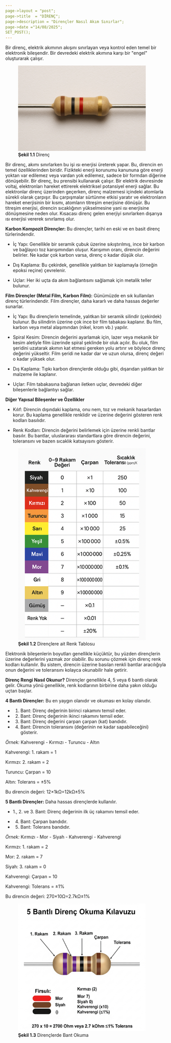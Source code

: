 ```yaml
---
page->layout = "post";
page->title  = "DİRENÇ";
page->description = "Dirençler Nasıl Akım Sınırlar";
page->date ="14/08/2025";
SET_POST();
---
```


Bir direnç, elektrik akımının akışını sınırlayan veya kontrol eden temel bir elektronik bileşendir. Bir devredeki elektrik akımına karşı bir "engel" oluşturarak çalışır.
</figure> <figure>
<img src="direnc.png" alt="direnç"width="400" height="auto">
<figcaption><strong>Şekil 1.1</strong> Direnç </figcaption>
</figure>
Bir direnç, akımı sınırlarken bu işi ısı enerjisi üreterek yapar. Bu, direncin en temel özelliklerinden biridir. Fizikteki enerji korunumu kanununa göre enerji yoktan var edilemez veya vardan yok edilemez, sadece bir formdan diğerine dönüşebilir. Bir direnç, bu prensibi kullanarak çalışır.
Bir elektrik devresinde voltaj, elektronları hareket ettirerek elektriksel potansiyel enerji sağlar. Bu elektronlar direnç üzerinden geçerken, direnç malzemesi içindeki atomlarla sürekli olarak çarpışır. Bu çarpışmalar sürtünme etkisi yaratır ve elektronların hareket enerjisinin bir kısmı, atomların titreşim enerjisine dönüşür. Bu titreşim enerjisi, direncin sıcaklığının yükselmesine yani ısı enerjisine dönüşmesine neden olur. Kısacası direnç gelen enerjiyi sınırlarken dışarıya ısı enerjisi vererek sınırlamış olur.  

**Karbon Kompozit Dirençler:**
Bu dirençler, tarihi en eski ve en basit direnç türlerindendir.

- İç Yapı: Genellikle bir seramik çubuk üzerine sıkıştırılmış, ince bir karbon ve bağlayıcı toz karışımından oluşur. Karışımın oranı, direncin değerini belirler. Ne kadar çok karbon varsa, direnç o kadar düşük olur.

- Dış Kaplama: Bu çekirdek, genellikle yalıtkan bir kaplamayla (örneğin epoksi reçine) çevrelenir.

- Uçlar: Her iki uçta da akım bağlantısını sağlamak için metalik teller bulunur.

**Film Dirençler (Metal Film, Karbon Film):**
Günümüzde en sık kullanılan direnç türlerindendir. Film dirençler, daha kararlı ve daha hassas değerler sunarlar.

- İç Yapı: Bu dirençlerin temelinde, yalıtkan bir seramik silindir (çekirdek) bulunur. Bu silindirin üzerine çok ince bir film tabakası kaplanır. Bu film, karbon veya metal alaşımından (nikel, krom vb.) yapılır.

- Spiral Kesim: Direncin değerini ayarlamak için, lazer veya mekanik bir kesim aletiyle film üzerinde spiral şeklinde bir oluk açılır. Bu oluk, film şeridini uzatarak akımın kat etmesi gereken yolu artırır ve böylece direnç değerini yükseltir. Film şeridi ne kadar dar ve uzun olursa, direnç değeri o kadar yüksek olur.

- Dış Kaplama: Tıpkı karbon dirençlerde olduğu gibi, dışarıdan yalıtkan bir malzeme ile kaplanır.

- Uçlar: Film tabakasına bağlanan iletken uçlar, devredeki diğer bileşenlerle bağlantıyı sağlar.

**Diğer Yapısal Bileşenler ve Özellikler**
- Kılıf: Direncin dışındaki kaplama, onu nem, toz ve mekanik hasarlardan korur. Bu kaplama genellikle renklidir ve üzerine değerini gösteren renk kodları basılıdır.

- Renk Kodları: Direncin değerini belirlemek için üzerine renkli bantlar basılır. Bu bantlar, uluslararası standartlara göre direncin değerini, toleransını ve bazen sıcaklık katsayısını gösterir.

</figure> <figure>
<img src="renktablosu.png" alt="renk_tablosu"width="400" height="auto">
<figcaption><strong>Şekil 1.2</strong> Dirençlere ait Renk Tablosu </figcaption>
</figure>

Elektronik bileşenlerin boyutları genellikle küçüktür, bu yüzden dirençlerin üzerine değerlerini yazmak zor olabilir. Bu sorunu çözmek için direnç renk kodları kullanılır. Bu sistem, direncin üzerine basılan renkli bantlar aracılığıyla onun değerini ve toleransını kolayca okunabilir hale getirir.  

**Direnç Rengi Nasıl Okunur?**
Dirençler genellikle 4, 5 veya 6 bantlı olarak gelir. Okuma yönü genellikle, renk kodlarının birbirine daha yakın olduğu uçtan başlar.  

**4 Bantlı Dirençler:**
Bu en yaygın olanıdır ve okuması en kolay olanıdır.  

- 1. Bant: Direnç değerinin birinci rakamını temsil eder.

- 2. Bant: Direnç değerinin ikinci rakamını temsil eder.

- 3. Bant: Direnç değerini çarpan çarpan (kat) bandıdır.

- 4. Bant: Direncin toleransını (değerinin ne kadar sapabileceğini) gösterir.  

*Örnek:* Kahverengi - Kırmızı - Turuncu - Altın  

Kahverengi: 1. rakam = 1  

Kırmızı: 2. rakam = 2    

Turuncu: Çarpan = 10     

Altın: Tolerans = ±5%  

Bu direncin değeri: 12×1kΩ=12kΩ±5%  

**5 Bantlı Dirençler:**
Daha hassas dirençlerde kullanılır.

- 1., 2. ve 3. Bant: Direnç değerinin ilk üç rakamını temsil eder.

- 4. Bant: Çarpan bandıdır.

- 5. Bant: Tolerans bandıdır.

*Örnek:* Kırmızı - Mor - Siyah - Kahverengi - Kahverengi  

Kırmızı: 1. rakam = 2  

Mor: 2. rakam = 7  

Siyah: 3. rakam = 0  

Kahverengi: Çarpan = 10   


Kahverengi: Tolerans = ±1%  

Bu direncin değeri: 270×10Ω=2.7kΩ±1%  

</figure> <figure>
<img src="5bantokumadirenc.png" alt="bant_okuma"width="400" height="auto">
<figcaption><strong>Şekil 1.3</strong> Dirençlerde Bant Okuma</figcaption>
</figure>
